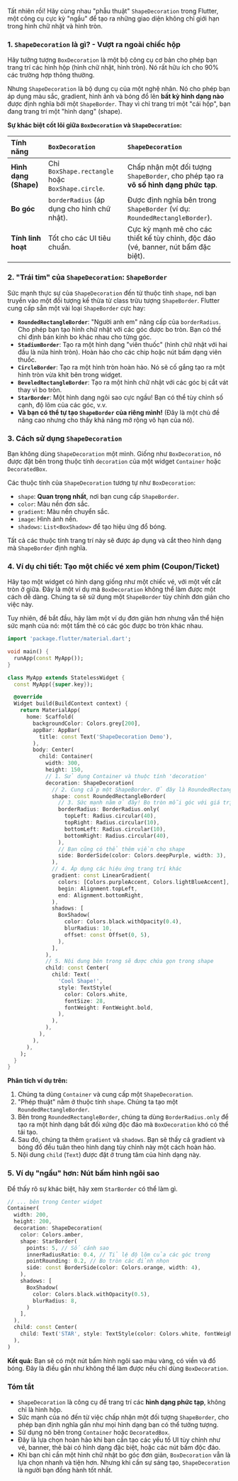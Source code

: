 Tất nhiên rồi! Hãy cùng nhau "phẫu thuật" `ShapeDecoration` trong Flutter, một công cụ cực kỳ "ngầu" để tạo ra những giao diện không chỉ giới hạn trong hình chữ nhật và hình tròn.

### 1. `ShapeDecoration` là gì? - Vượt ra ngoài chiếc hộp

Hãy tưởng tượng `BoxDecoration` là một bộ công cụ cơ bản cho phép bạn trang trí các hình hộp (hình chữ nhật, hình tròn). Nó rất hữu ích cho 90% các trường hợp thông thường.

Nhưng `ShapeDecoration` là bộ dụng cụ của một nghệ nhân. Nó cho phép bạn áp dụng màu sắc, gradient, hình ảnh và bóng đổ lên **bất kỳ hình dạng nào** được định nghĩa bởi một `ShapeBorder`. Thay vì chỉ trang trí một "cái hộp", bạn đang trang trí một "hình dạng" (shape).

**Sự khác biệt cốt lõi giữa `BoxDecoration` và `ShapeDecoration`:**

| Tính năng             | `BoxDecoration`                                     | `ShapeDecoration`                                                                  |
| :-------------------- | :-------------------------------------------------- | :--------------------------------------------------------------------------------- |
| **Hình dạng (Shape)** | Chỉ `BoxShape.rectangle` hoặc `BoxShape.circle`. | Chấp nhận một đối tượng `ShapeBorder`, cho phép tạo ra **vô số hình dạng phức tạp**. |
| **Bo góc**            | `borderRadius` (áp dụng cho hình chữ nhật).         | Được định nghĩa bên trong `ShapeBorder` (ví dụ: `RoundedRectangleBorder`).         |
| **Tính linh hoạt**    | Tốt cho các UI tiêu chuẩn.                           | Cực kỳ mạnh mẽ cho các thiết kế tùy chỉnh, độc đáo (vé, banner, nút bấm đặc biệt). |

### 2. "Trái tim" của `ShapeDecoration`: `ShapeBorder`

Sức mạnh thực sự của `ShapeDecoration` đến từ thuộc tính `shape`, nơi bạn truyền vào một đối tượng kế thừa từ class trừu tượng `ShapeBorder`. Flutter cung cấp sẵn một vài loại `ShapeBorder` cực hay:

*   **`RoundedRectangleBorder`**: "Người anh em" nâng cấp của `borderRadius`. Cho phép bạn tạo hình chữ nhật với các góc được bo tròn. Bạn có thể chỉ định bán kính bo khác nhau cho từng góc.
*   **`StadiumBorder`**: Tạo ra một hình dạng "viên thuốc" (hình chữ nhật với hai đầu là nửa hình tròn). Hoàn hảo cho các chip hoặc nút bấm dạng viên thuốc.
*   **`CircleBorder`**: Tạo ra một hình tròn hoàn hảo. Nó sẽ cố gắng tạo ra một hình tròn vừa khít bên trong widget.
*   **`BeveledRectangleBorder`**: Tạo ra một hình chữ nhật với các góc bị cắt vát thay vì bo tròn.
*   **`StarBorder`**: Một hình dạng ngôi sao cực ngầu! Bạn có thể tùy chỉnh số cạnh, độ lõm của các góc, v.v.
*   **Và bạn có thể tự tạo `ShapeBorder` của riêng mình!** (Đây là một chủ đề nâng cao nhưng cho thấy khả năng mở rộng vô hạn của nó).

### 3. Cách sử dụng `ShapeDecoration`

Bạn không dùng `ShapeDecoration` một mình. Giống như `BoxDecoration`, nó được đặt bên trong thuộc tính `decoration` của một widget `Container` hoặc `DecoratedBox`.

Các thuộc tính của `ShapeDecoration` tương tự như `BoxDecoration`:

*   `shape`: **Quan trọng nhất**, nơi bạn cung cấp `ShapeBorder`.
*   `color`: Màu nền đơn sắc.
*   `gradient`: Màu nền chuyển sắc.
*   `image`: Hình ảnh nền.
*   `shadows`: `List<BoxShadow>` để tạo hiệu ứng đổ bóng.

Tất cả các thuộc tính trang trí này sẽ được áp dụng và cắt theo hình dạng mà `ShapeBorder` định nghĩa.

### 4. Ví dụ chi tiết: Tạo một chiếc vé xem phim (Coupon/Ticket)

Hãy tạo một widget có hình dạng giống như một chiếc vé, với một vết cắt tròn ở giữa. Đây là một ví dụ mà `BoxDecoration` không thể làm được một cách dễ dàng. Chúng ta sẽ sử dụng một `ShapeBorder` tùy chỉnh đơn giản cho việc này.

Tuy nhiên, để bắt đầu, hãy làm một ví dụ đơn giản hơn nhưng vẫn thể hiện sức mạnh của nó: một tấm thẻ có các góc được bo tròn khác nhau.

```dart
import 'package.flutter/material.dart';

void main() {
  runApp(const MyApp());
}

class MyApp extends StatelessWidget {
  const MyApp({super.key});

  @override
  Widget build(BuildContext context) {
    return MaterialApp(
      home: Scaffold(
        backgroundColor: Colors.grey[200],
        appBar: AppBar(
          title: const Text('ShapeDecoration Demo'),
        ),
        body: Center(
          child: Container(
            width: 300,
            height: 150,
            // 1. Sử dụng Container và thuộc tính 'decoration'
            decoration: ShapeDecoration(
              // 2. Cung cấp một ShapeBorder. Ở đây là RoundedRectangleBorder
              shape: const RoundedRectangleBorder(
                // 3. Sức mạnh nằm ở đây! Bo tròn mỗi góc với giá trị khác nhau
                borderRadius: BorderRadius.only(
                  topLeft: Radius.circular(40),
                  topRight: Radius.circular(10),
                  bottomLeft: Radius.circular(10),
                  bottomRight: Radius.circular(40),
                ),
                // Bạn cũng có thể thêm viền cho shape
                side: BorderSide(color: Colors.deepPurple, width: 3),
              ),
              // 4. Áp dụng các hiệu ứng trang trí khác
              gradient: const LinearGradient(
                colors: [Colors.purpleAccent, Colors.lightBlueAccent],
                begin: Alignment.topLeft,
                end: Alignment.bottomRight,
              ),
              shadows: [
                BoxShadow(
                  color: Colors.black.withOpacity(0.4),
                  blurRadius: 10,
                  offset: const Offset(0, 5),
                ),
              ],
            ),
            // 5. Nội dung bên trong sẽ được chứa gọn trong shape
            child: const Center(
              child: Text(
                'Cool Shape!',
                style: TextStyle(
                  color: Colors.white,
                  fontSize: 28,
                  fontWeight: FontWeight.bold,
                ),
              ),
            ),
          ),
        ),
      ),
    );
  }
}
```

**Phân tích ví dụ trên:**

1.  Chúng ta dùng `Container` và cung cấp một `ShapeDecoration`.
2.  "Phép thuật" nằm ở thuộc tính `shape`. Chúng ta tạo một `RoundedRectangleBorder`.
3.  Bên trong `RoundedRectangleBorder`, chúng ta dùng `BorderRadius.only` để tạo ra một hình dạng bất đối xứng độc đáo mà `BoxDecoration` khó có thể tái tạo.
4.  Sau đó, chúng ta thêm `gradient` và `shadows`. Bạn sẽ thấy cả gradient và bóng đổ đều tuân theo hình dạng tùy chỉnh này một cách hoàn hảo.
5.  Nội dung `child` (`Text`) được đặt ở trung tâm của hình dạng này.

### 5. Ví dụ "ngầu" hơn: Nút bấm hình ngôi sao

Để thấy rõ sự khác biệt, hãy xem `StarBorder` có thể làm gì.

```dart
// ... bên trong Center widget
Container(
  width: 200,
  height: 200,
  decoration: ShapeDecoration(
    color: Colors.amber,
    shape: StarBorder(
      points: 5, // Số cánh sao
      innerRadiusRatio: 0.4, // Tỉ lệ độ lõm của các góc trong
      pointRounding: 0.2, // Bo tròn các đỉnh nhọn
      side: const BorderSide(color: Colors.orange, width: 4),
    ),
    shadows: [
      BoxShadow(
        color: Colors.black.withOpacity(0.5),
        blurRadius: 8,
      )
    ],
  ),
  child: const Center(
    child: Text('STAR', style: TextStyle(color: Colors.white, fontWeight: FontWeight.bold)),
  ),
)
```

**Kết quả:** Bạn sẽ có một nút bấm hình ngôi sao màu vàng, có viền và đổ bóng. Đây là điều gần như không thể làm được nếu chỉ dùng `BoxDecoration`.

### Tóm tắt

*   `ShapeDecoration` là công cụ để trang trí các **hình dạng phức tạp**, không chỉ là hình hộp.
*   Sức mạnh của nó đến từ việc chấp nhận một đối tượng `ShapeBorder`, cho phép bạn định nghĩa gần như mọi hình dạng bạn có thể tưởng tượng.
*   Sử dụng nó bên trong `Container` hoặc `DecoratedBox`.
*   Đây là lựa chọn hoàn hảo khi bạn cần tạo các yếu tố UI tùy chỉnh như vé, banner, thẻ bài có hình dạng đặc biệt, hoặc các nút bấm độc đáo.
*   Khi bạn chỉ cần một hình chữ nhật bo góc đơn giản, `BoxDecoration` vẫn là lựa chọn nhanh và tiện hơn. Nhưng khi cần sự sáng tạo, `ShapeDecoration` là người bạn đồng hành tốt nhất.
